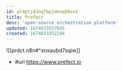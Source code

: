 ```yaml
---
id: pl9ptj43nqfbpjdenq89vxt
title: Prefect
desc: 'open-source orchestration platform'
updated: 1674833557045
created: 1674833352284
---
```


![[prdct.n8n#^xnxaubd7sqiw]]
- #url https://www.prefect.io

